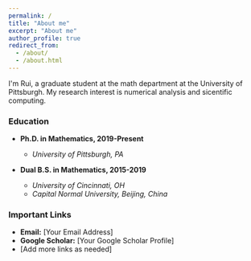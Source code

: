 ```yaml
---
permalink: /
title: "About me"
excerpt: "About me"
author_profile: true
redirect_from: 
  - /about/
  - /about.html
---
```

I'm Rui, a graduate student at the math department at the University of Pittsburgh. My research interest is numerical analysis and sicentific computing.

### Education
- **Ph.D. in Mathematics, 2019-Present**
  - *University of Pittsburgh, PA* 

- **Dual B.S. in Mathematics, 2015-2019**
  - *University of Cincinnati, OH*
  - *Capital Normal University, Beijing, China*

### Important Links
- **Email:** [Your Email Address]
- **Google Scholar:** [Your Google Scholar Profile]
- [Add more links as needed]

